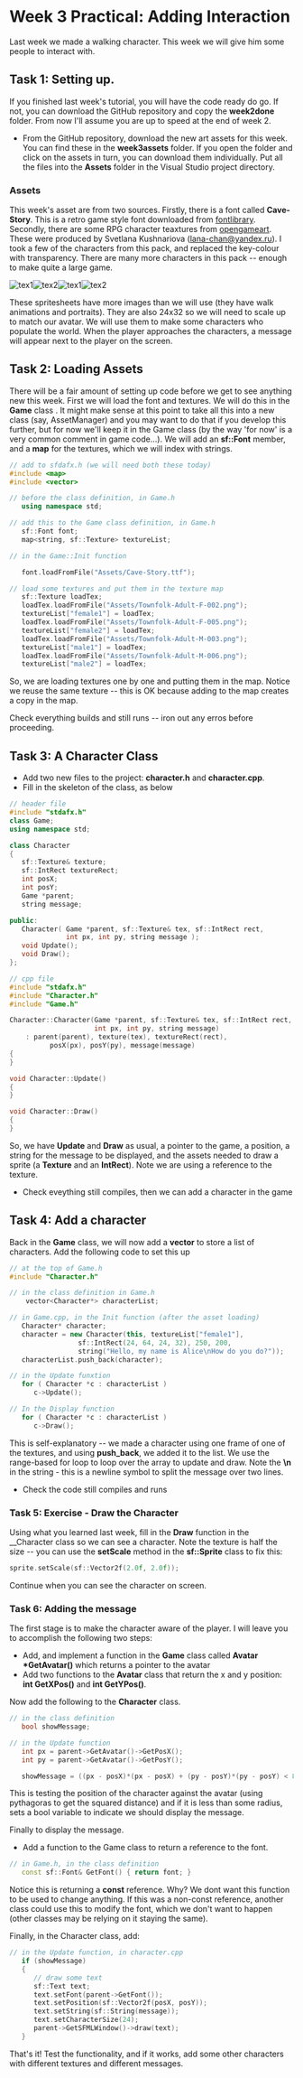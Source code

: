 # Week 3 Practical: Adding Interaction

Last week we made a walking character. This week we will give him some people to interact with.

## Task 1: Setting up.

If you finished last week's tutorial, you will have the code ready do go. If not, you can download
the GitHub repository and copy the __week2done__ folder. From now I'll assume you are up to speed at
the end of week 2.

* From the GitHub repository, download the new art assets for this week. You can find these in the
__week3assets__ folder. If you open the folder and click on the assets in turn, you can download them
individually. Put all the files into the __Assets__ folder in the Visual Studio project directory.

### Assets

This week's asset are from two sources. Firstly, there is a font called __Cave-Story__. This is a retro
game style font downloaded from [fontlibrary](https://fontlibrary.org/en/font/cave-story).
Secondly, there are some RPG character teaxtures from [opengameart](https://opengameart.org/content/24x32-characters-with-faces-big-pack). 
These were produced by Svetlana Kushnariova (lana-chan@yandex.ru). I took a few of the characters from this pack, and replaced the key-colour with transparency.
There are many more characters in this pack -- enough to make quite a large game.

![tex1](Townfolk-Adult-F-002.png)![tex2](Townfolk-Adult-M-003.png)![tex1](Townfolk-Adult-F-005.png)![tex2](Townfolk-Adult-M-006.png)

These spritesheets have more images than we will use (they have walk animations and portraits). They are also 24x32 so we
will need to scale up to match our avatar. We will use them to make some characters who populate the world.
When the player approaches the characters, a message will appear next to the player on the screen.

## Task 2: Loading Assets

There will be a fair amount of setting up code before we get to see anything new this week. First we
will load the font and textures. We will do this in the __Game__ class . It might make sense at this
point to take all this into a new class (say, AssetManager) and you may want to do that if you develop this further, 
but for now we'll keep it in the Game class (by the way 'for now' is a very common
comment in game code...). We will add an __sf::Font__ member, and a __map__ for the textures, 
which we will index with strings.

```c++
// add to sfdafx.h (we will need both these today)
#include <map>
#include <vector>

// before the class definition, in Game.h
   using namespace std;

// add this to the Game class definition, in Game.h
   sf::Font font;
   map<string, sf::Texture> textureList;
```


```c++
// in the Game::Init function

   font.loadFromFile("Assets/Cave-Story.ttf");

// load some textures and put them in the texture map
   sf::Texture loadTex;
   loadTex.loadFromFile("Assets/Townfolk-Adult-F-002.png");
   textureList["female1"] = loadTex;
   loadTex.loadFromFile("Assets/Townfolk-Adult-F-005.png");
   textureList["female2"] = loadTex;
   loadTex.loadFromFile("Assets/Townfolk-Adult-M-003.png");
   textureList["male1"] = loadTex;
   loadTex.loadFromFile("Assets/Townfolk-Adult-M-006.png");
   textureList["male2"] = loadTex;
```

So, we are loading textures one by one and putting them in the map. Notice we reuse the
same texture -- this is OK because adding to the map creates a copy in the map.

Check everything builds and still runs -- iron out any erros before proceeding.

## Task 3: A Character Class

* Add two new files to the project: __character.h__ and __character.cpp__.
* Fill in the skeleton of the class, as below

```c++
// header file
#include "stdafx.h"
class Game;
using namespace std;

class Character
{
   sf::Texture& texture;
   sf::IntRect textureRect;
   int posX;
   int posY;
   Game *parent;
   string message;

public:
   Character( Game *parent, sf::Texture& tex, sf::IntRect rect, 
              int px, int py, string message );
   void Update();
   void Draw();
};
```

```c++
// cpp file
#include "stdafx.h"
#include "Character.h"
#include "Game.h"

Character::Character(Game *parent, sf::Texture& tex, sf::IntRect rect, 
                     int px, int py, string message)
	: parent(parent), texture(tex), textureRect(rect), 
          posX(px), posY(py), message(message)
{
}

void Character::Update()
{
}

void Character::Draw()
{
}
```

So, we have __Update__ and __Draw__ as usual, a pointer to the game, a position, a string for the message to be
displayed, and the assets needed to draw a sprite (a __Texture__ and an __IntRect__). Note we are using a reference
to the texture.

* Check eveything still compiles, then we can add a character in the game

## Task 4: Add a character

Back in the __Game__ class, we will now add a __vector__ to store a list of characters. Add the following code to set this up

```c++
// at the top of Game.h
#include "Character.h"

// in the class definition in Game.h
    vector<Character*> characterList;
```

```c++
// in Game.cpp, in the Init function (after the asset loading)
   Character* character;
   character = new Character(this, textureList["female1"], 
                 sf::IntRect(24, 64, 24, 32), 250, 200, 
                 string("Hello, my name is Alice\nHow do you do?"));
   characterList.push_back(character);

// in the Update funxtion
   for ( Character *c : characterList )
      c->Update();

// In the Display function
   for ( Character *c : characterList )
      c->Draw();

```

This is self-explanatory -- we made a character using one frame of one of the textures, and using __push\_back__, we added it to the list. We use the range-based for loop to loop over the array to update and draw. Note the __\\n__ in the string - this is a newline symbol to split the message over two lines.

* Check the code still compiles and runs

### Task 5: Exercise - Draw the Character

Using what you learned last week, fill in the __Draw__ function in the __Character class so we can see a character. Note the texture is half the size -- you can use the __setScale__ method in the __sf::Sprite__ class to fix this:

```c++
sprite.setScale(sf::Vector2f(2.0f, 2.0f));
```

Continue when you can see the character on screen.

### Task 6: Adding the message

The first stage is to make the character aware of the player. I will leave you to accomplish the following two steps:

* Add, and implement a function in the __Game__ class called __Avatar *GetAvatar()__ which returns a pointer to the avatar
* Add two functions to the __Avatar__ class that return the x and y position: __int GetXPos()__ and __int GetYPos()__.

Now add the following to the __Character__ class.

```c++
// in the class definition
   bool showMessage;

// in the Update function
   int px = parent->GetAvatar()->GetPosX();
   int py = parent->GetAvatar()->GetPosY();

   showMessage = ((px - posX)*(px - posX) + (py - posY)*(py - posY) < 80*80);
```

This is testing the position of the character against the avatar (using pythagoras to get the squared distance) and if it is less than
some radius, sets a bool variable to indicate we should display the message.

Finally to display the message.

* Add a function to the Game class to return a reference to the font.

```c++
// in Game.h, in the class definition
   const sf::Font& GetFont() { return font; }
```

Notice this is returning a __const__ reference. Why? We dont want this function to be used to change anything. If this was
a non-const reference, another class could use this to modify the font, which we don't want to happen (other classes may be
relying on it staying the same).

Finally, in the Character class, add:

```c++
// in the Update function, in character.cpp
   if (showMessage)  
   {
      // draw some text
      sf::Text text;
      text.setFont(parent->GetFont());
      text.setPosition(sf::Vector2f(posX, posY));
      text.setString(sf::String(message));
      text.setCharacterSize(24);
      parent->GetSFMLWindow()->draw(text);
   }
```

That's it! Test the functionality, and if it works, add some other characters with different textures and different messages.

